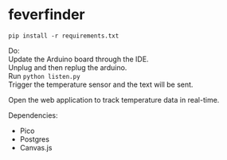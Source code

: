# feverfinder

```pip install -r requirements.txt```

Do:  
Update the Arduino board through the IDE.  
Unplug and then replug the arduino.  
Run ```python listen.py```  
Trigger the temperature sensor and the text will be sent.  

Open the web application to track temperature data in real-time.

Dependencies:
- Pico
- Postgres
- Canvas.js
